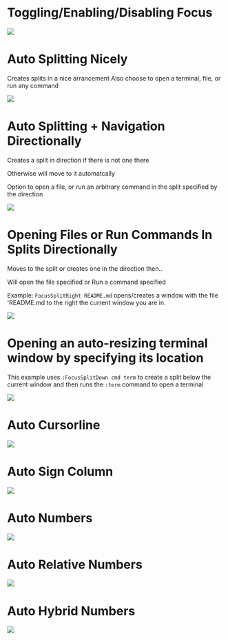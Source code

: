 # Toggling/Enabling/Disabling Focus

![](https://i.ibb.co/r7VZ831/enable.gif)


# Auto Splitting Nicely
Creates splits in a nice arrancement
Also choose to open a terminal, file, or run any command

![](https://i.ibb.co/n0xbJht/nicely.gif)


# Auto Splitting + Navigation Directionally

Creates a split in direction if there is not one there

Otherwise will move to it automatcally

Option to open a file, or run an arbitrary command in the split specified by the direction

![](https://i.ibb.co/kBT3svN/movement.gif)


# Opening Files or Run Commands In Splits Directionally

Moves to the split or creates one in the direction then..

Will open the file specified or Run a command specified

Example: `FocusSplitRight README.md` opens/creates a window with the file 'README.md to the right the current window you are in.

![](https://i.ibb.co/Jk5GFLm/openfile.gif)


# Opening an auto-resizing terminal window by specifying its location

This example uses `:FocusSplitDown cmd term` to create a split below
the current window and then runs the `:term` command to open a terminal

![](https://i.ibb.co/bNkQWGf/ezgif-7-c215974aca1b.gif)


# Auto Cursorline

![](https://i.ibb.co/6Rdn0Qx/cursorline.gif)


# Auto Sign Column

![](https://i.ibb.co/C5qFgw2/gutter.gif)


# Auto Numbers

![](https://i.ibb.co/KGnvT2M/numbers.gif)


# Auto Relative Numbers

![](https://i.ibb.co/kHz8r6s/hybrid.gif)


# Auto Hybrid Numbers

![](https://i.ibb.co/bBfxCfW/relative.gif)


